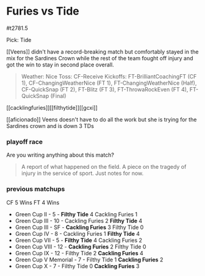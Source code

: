 # Furies vs Tide

#t2781.5

Pick: Tide

[[Veens]] didn't have a record-breaking match but comfortably stayed in the mix for the Sardines Crown while the rest of the team fought off injury and got the win to stay in second place overall.

> Weather: Nice
> Toss: CF-Receive
> Kickoffs: FT-BrilliantCoachingFT (CF 1), CF-ChangingWeatherNice (FT 1), FT-ChangingWeatherNice (Half), CF-QuickSnap (FT 2), FT-Blitz (FT 3), FT-ThrowaRockEven (FT 4), FT-QuickSnap (Final)

[[cacklingfuries]][[filthytide]][[gcxi]]

[[aficionado]] 
Veens doesn't have to do all the work but she is trying for the Sardines crown and is down 3 TDs  

### playoff race



Are you writing anything about this match?

> A report of what happened on the field.
> A piece on the tragedy of injury in the service of sport.
> Just notes for now.

### previous matchups

CF 5 Wins
FT 4 Wins

* Green Cup II - 5 - **Filthy Tide** 4 Cackling Furies 1
* Green Cup III - 10 - Cackling Furies 2 **Filthy Tide** 4
* Green Cup III - SF - **Cackling Furies** 3 Filthy Tide 0
* Green Cup IV - 8 - Cackling Furies 1 **Filthy Tide** 4
* Green Cup VII - 5 - **Filthy Tide** 4 Cackling Furies 2
* Green Cup VIII - 12 - **Cackling Furies** 2 Filthy Tide 0
* Green Cup IX - 12 - Filthy Tide 2 **Cackling Furies** 4
* Green Cup V Memorial - 7 - Filthy Tide 1 **Cackling Furies** 2
* Green Cup X - 7 - Filthy Tide 0 **Cackling Furies** 3